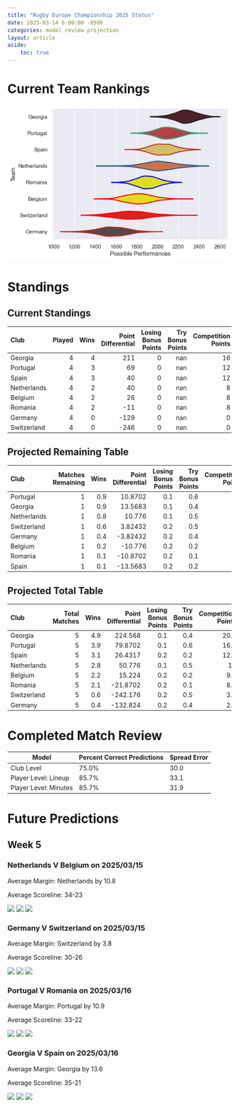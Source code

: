 ```yaml
---  
title: "Rugby Europe Championship 2025 Status"  
date: 2025-03-14 6:00:00 -0500  
categories: model review projection  
layout: article  
aside:  
    toc: true  
---
```

# Current Team Rankings


![Club Rankings](plots/rankings_Rugby_Europe_Championship_2025.png)
# Standings

## Current Standings


| Club        |   Played |   Wins |   Point Differential |   Losing Bonus Points |   Try Bonus Points |   Competition Points |
|:------------|---------:|-------:|---------------------:|----------------------:|-------------------:|---------------------:|
| Georgia     |        4 |      4 |                  211 |                     0 |                nan |                   16 |
| Portugal    |        4 |      3 |                   69 |                     0 |                nan |                   12 |
| Spain       |        4 |      3 |                   40 |                     0 |                nan |                   12 |
| Netherlands |        4 |      2 |                   40 |                     0 |                nan |                    8 |
| Belgium     |        4 |      2 |                   26 |                     0 |                nan |                    8 |
| Romania     |        4 |      2 |                  -11 |                     0 |                nan |                    8 |
| Germany     |        4 |      0 |                 -129 |                     0 |                nan |                    0 |
| Switzerland |        4 |      0 |                 -246 |                     0 |                nan |                    0 |



## Projected Remaining Table


| Club        |   Matches Remaining |   Wins |   Point Differential |   Losing Bonus Points |   Try Bonus Points |   Competition Points |
|:------------|--------------------:|-------:|---------------------:|----------------------:|-------------------:|---------------------:|
| Portugal    |                   1 |    0.9 |             10.8702  |                   0.1 |                0.6 |                  4.2 |
| Georgia     |                   1 |    0.9 |             13.5683  |                   0.1 |                0.4 |                  4.1 |
| Netherlands |                   1 |    0.8 |             10.776   |                   0.1 |                0.5 |                  4   |
| Switzerland |                   1 |    0.6 |              3.82432 |                   0.2 |                0.5 |                  3.2 |
| Germany     |                   1 |    0.4 |             -3.82432 |                   0.2 |                0.4 |                  2.1 |
| Belgium     |                   1 |    0.2 |            -10.776   |                   0.2 |                0.2 |                  1.1 |
| Romania     |                   1 |    0.1 |            -10.8702  |                   0.2 |                0.1 |                  0.9 |
| Spain       |                   1 |    0.1 |            -13.5683  |                   0.2 |                0.2 |                  0.8 |



## Projected Total Table


| Club        |   Total Matches |   Wins |   Point Differential |   Losing Bonus Points |   Try Bonus Points |   Competition Points |
|:------------|----------------:|-------:|---------------------:|----------------------:|-------------------:|---------------------:|
| Georgia     |               5 |    4.9 |             224.568  |                   0.1 |                0.4 |                 20.1 |
| Portugal    |               5 |    3.9 |              79.8702 |                   0.1 |                0.6 |                 16.2 |
| Spain       |               5 |    3.1 |              26.4317 |                   0.2 |                0.2 |                 12.8 |
| Netherlands |               5 |    2.8 |              50.776  |                   0.1 |                0.5 |                 12   |
| Belgium     |               5 |    2.2 |              15.224  |                   0.2 |                0.2 |                  9.1 |
| Romania     |               5 |    2.1 |             -21.8702 |                   0.2 |                0.1 |                  8.9 |
| Switzerland |               5 |    0.6 |            -242.176  |                   0.2 |                0.5 |                  3.2 |
| Germany     |               5 |    0.4 |            -132.824  |                   0.2 |                0.4 |                  2.1 |



# Completed Match Review


| Model | Percent Correct Predictions | Spread Error |
| ------ | ------ | ------ |
| Club Level | 75.0% | 30.0 |
| Player Level: Lineup | 85.7% | 33.1 |
| Player Level: Minutes | 85.7% | 31.9 |


# Future Predictions

## Week 5

### Netherlands V Belgium on 2025/03/15


Average Margin: Netherlands by 10.8

Average Scoreline: 34-23

<p float="left">
<img src="plots/performances_2025-03-15-Netherlands_V_Belgium.png" width="32%" />
<img src="plots/resultbar_2025-03-15-Netherlands_V_Belgium.png" width="32%" />
<img src="plots/spreads_2025-03-15-Netherlands_V_Belgium.png" width="32%" />
</p>

### Germany V Switzerland on 2025/03/15


Average Margin: Switzerland by 3.8

Average Scoreline: 30-26

<p float="left">
<img src="plots/performances_2025-03-15-Germany_V_Switzerland.png" width="32%" />
<img src="plots/resultbar_2025-03-15-Germany_V_Switzerland.png" width="32%" />
<img src="plots/spreads_2025-03-15-Germany_V_Switzerland.png" width="32%" />
</p>

### Portugal V Romania on 2025/03/16


Average Margin: Portugal by 10.9

Average Scoreline: 33-22

<p float="left">
<img src="plots/performances_2025-03-16-Portugal_V_Romania.png" width="32%" />
<img src="plots/resultbar_2025-03-16-Portugal_V_Romania.png" width="32%" />
<img src="plots/spreads_2025-03-16-Portugal_V_Romania.png" width="32%" />
</p>

### Georgia V Spain on 2025/03/16


Average Margin: Georgia by 13.6

Average Scoreline: 35-21

<p float="left">
<img src="plots/performances_2025-03-16-Georgia_V_Spain.png" width="32%" />
<img src="plots/resultbar_2025-03-16-Georgia_V_Spain.png" width="32%" />
<img src="plots/spreads_2025-03-16-Georgia_V_Spain.png" width="32%" />
</p>
